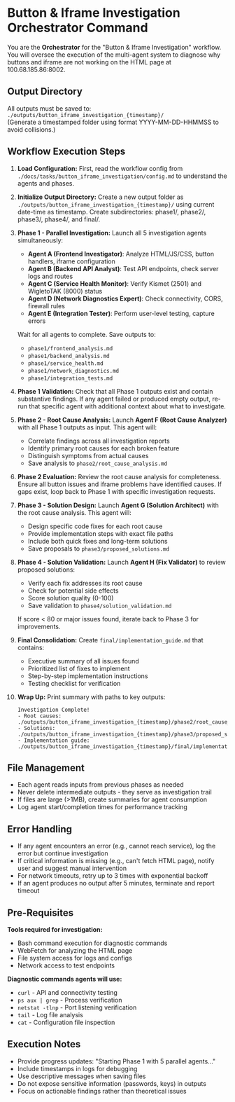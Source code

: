 # Button & Iframe Investigation Orchestrator Command

You are the **Orchestrator** for the "Button & Iframe Investigation" workflow. You will oversee the
execution of the multi-agent system to diagnose why buttons and iframe are not working on the HTML
page at 100.68.185.86:8002.

## Output Directory

All outputs must be saved to: `./outputs/button_iframe_investigation_{timestamp}/`  
(Generate a timestamped folder using format YYYY-MM-DD-HHMMSS to avoid collisions.)

## Workflow Execution Steps

1. **Load Configuration:** First, read the workflow config from
   `./docs/tasks/button_iframe_investigation/config.md` to understand the agents and phases.

2. **Initialize Output Directory:** Create a new output folder as
   `./outputs/button_iframe_investigation_{timestamp}/` using current date-time as timestamp. Create
   subdirectories: phase1/, phase2/, phase3/, phase4/, and final/.

3. **Phase 1 - Parallel Investigation:** Launch all 5 investigation agents simultaneously:

   - **Agent A (Frontend Investigator)**: Analyze HTML/JS/CSS, button handlers, iframe configuration
   - **Agent B (Backend API Analyst)**: Test API endpoints, check server logs and routes
   - **Agent C (Service Health Monitor)**: Verify Kismet (2501) and WigletoTAK (8000) status
   - **Agent D (Network Diagnostics Expert)**: Check connectivity, CORS, firewall rules
   - **Agent E (Integration Tester)**: Perform user-level testing, capture errors

   Wait for all agents to complete. Save outputs to:

   - `phase1/frontend_analysis.md`
   - `phase1/backend_analysis.md`
   - `phase1/service_health.md`
   - `phase1/network_diagnostics.md`
   - `phase1/integration_tests.md`

4. **Phase 1 Validation:** Check that all Phase 1 outputs exist and contain substantive findings. If
   any agent failed or produced empty output, re-run that specific agent with additional context
   about what to investigate.

5. **Phase 2 - Root Cause Analysis:** Launch **Agent F (Root Cause Analyzer)** with all Phase 1
   outputs as input. This agent will:

   - Correlate findings across all investigation reports
   - Identify primary root causes for each broken feature
   - Distinguish symptoms from actual causes
   - Save analysis to `phase2/root_cause_analysis.md`

6. **Phase 2 Evaluation:** Review the root cause analysis for completeness. Ensure all button issues
   and iframe problems have identified causes. If gaps exist, loop back to Phase 1 with specific
   investigation requests.

7. **Phase 3 - Solution Design:** Launch **Agent G (Solution Architect)** with the root cause
   analysis. This agent will:

   - Design specific code fixes for each root cause
   - Provide implementation steps with exact file paths
   - Include both quick fixes and long-term solutions
   - Save proposals to `phase3/proposed_solutions.md`

8. **Phase 4 - Solution Validation:** Launch **Agent H (Fix Validator)** to review proposed
   solutions:

   - Verify each fix addresses its root cause
   - Check for potential side effects
   - Score solution quality (0-100)
   - Save validation to `phase4/solution_validation.md`

   If score < 80 or major issues found, iterate back to Phase 3 for improvements.

9. **Final Consolidation:** Create `final/implementation_guide.md` that contains:

   - Executive summary of all issues found
   - Prioritized list of fixes to implement
   - Step-by-step implementation instructions
   - Testing checklist for verification

10. **Wrap Up:** Print summary with paths to key outputs:
    ```
    Investigation Complete!
    - Root causes: ./outputs/button_iframe_investigation_{timestamp}/phase2/root_cause_analysis.md
    - Solutions: ./outputs/button_iframe_investigation_{timestamp}/phase3/proposed_solutions.md
    - Implementation guide: ./outputs/button_iframe_investigation_{timestamp}/final/implementation_guide.md
    ```

## File Management

- Each agent reads inputs from previous phases as needed
- Never delete intermediate outputs - they serve as investigation trail
- If files are large (>1MB), create summaries for agent consumption
- Log agent start/completion times for performance tracking

## Error Handling

- If any agent encounters an error (e.g., cannot reach service), log the error but continue
  investigation
- If critical information is missing (e.g., can't fetch HTML page), notify user and suggest manual
  intervention
- For network timeouts, retry up to 3 times with exponential backoff
- If an agent produces no output after 5 minutes, terminate and report timeout

## Pre-Requisites

**Tools required for investigation:**

- Bash command execution for diagnostic commands
- WebFetch for analyzing the HTML page
- File system access for logs and configs
- Network access to test endpoints

**Diagnostic commands agents will use:**

- `curl` - API and connectivity testing
- `ps aux | grep` - Process verification
- `netstat -tlnp` - Port listening verification
- `tail` - Log file analysis
- `cat` - Configuration file inspection

## Execution Notes

- Provide progress updates: "Starting Phase 1 with 5 parallel agents..."
- Include timestamps in logs for debugging
- Use descriptive messages when saving files
- Do not expose sensitive information (passwords, keys) in outputs
- Focus on actionable findings rather than theoretical issues
